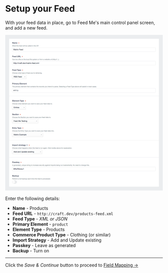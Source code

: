 # Setup your Feed

With your feed data in place, go to Feed Me's main control panel screen, and add a new feed.

![Feedme Matrix Guide Setup](/docs/screenshots/feedme-matrix-guide-setup.png)

Enter the following details:

- **Name** - Products
- **Feed URL** - `http://craft.dev/products-feed.xml`
- **Feed Type** - _XML or JSON_
- **Primary Element** - `product`
- **Element Type** - Products
- **Commerce Product Type** - Clothing (or similar)
- **Import Strategy** - Add and Update existing
- **Passkey** - Leave as generated
- **Backup** - Turn on

* * *

Click the _Save & Continue_ button to proceed to [Field Mapping →](docs:guides/importing-commerce-products/field-mapping)